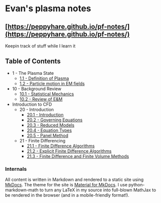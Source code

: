 # Evan's plasma notes


## [https://peppyhare.github.io/pf-notes/](https://peppyhare.github.io/pf-notes/)

Keepin track of stuff while I learn it

## Table of Contents

- 1 - The Plasma State
    - [1.1 - Definition of Plasma](ch1-1.md)
    - [1.2 - Particle motion in EM fields](ch1-2.md)
- 10 - Background Review
    - [10.1 - Statistical Mechanics](ch10-1.md)
    - [10.2 - Review of E&M](ch10-2.md)
- Introduction to CFD
    - 20 - Introduction
        - [20.1 - Introduction](ch20-1.md)
        - [20.2 - Governing Equations](ch20-2.md)
        - [20.3 - Reduced Models](ch20-3.md)
        - [20.4 - Equation Types](ch20-4.md)
        - [20.5 - Panel Method](ch20-5.md)
    - 21 - Finite Differencing
        - [21.1 - Finite Difference Algorithms](ch21-1.md)
        - [21.2 - Explicit Finite Difference Algorithms](ch21-2.md)
        - [21.3 - Finite Difference and Finite Volume Methods](ch21-3.md)


### Internals

All content is written in Markdown and rendered to a static site using [MkDocs](https://www.mkdocs.org/). The theme for the site is [Material for MkDocs](https://squidfunk.github.io/mkdocs-material). I use python-markdown-math to turn any LaTeX in my source into full-blown MathJax to be rendered in the browser (and in a mobile-friendly format!).
